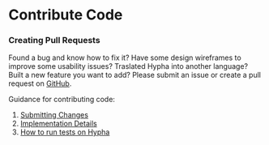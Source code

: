 # Contribute Code

### Creating Pull Requests&#x20;

Found a bug and know how to fix it? Have some design wireframes to improve some usability issues? Traslated Hypha into another language? Built a new feature you want to add? Please submit an issue or create a pull request on [GitHub](https://github.com/HyphaApp/hypha/issues).&#x20;

Guidance for contributing code:

1. [Submitting Changes](submittingchanges.md)
2. [Implementation Details](implementationdetails.md)
3. [How to run tests on Hypha](testing.md)
